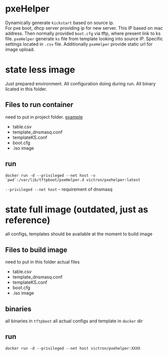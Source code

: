 # pxeHelper

Dynamically generate `kickstart` based on source ip.  
For pxe boot, dhcp server providing ip for new server. This IP based on mac address. 
Then normally provided `boot.cfg` via tftp, where present link to ks file. 
`pxeHelper` generate `ks` file from template looking into source IP. 
Specific settings located in `.csv` file.
Additionally `pxeHelper` provide static url for image upload.

# state less image
Just prepared environment. All configuration doing during run.
All binary licated in this folder.

## Files to run container

need to put in project folder.
[example](example/docker_VMware)

- table.csv
- template_dnsmasq.conf
- templateKS.conf
- boot.cfg
- .iso image

## run
```
docker run -d --privileged --net host -v `pwd`:/var/lib/tftpboot/pxeHelper.d victron/pxehelper:latest
```

`--privileged --net host` - requirement of dnsmasq


# state full image (outdated, just as reference)
all configs, templates should be available at the moment to build image

## Files to build image
need to put in this folder actual files
- table.csv
- template_dnsmasq.conf
- templateKS.conf
- boot.cfg
- .iso image

## binaries
all binaries in `tftpboot`
all actual configs and template in `docker` dir

## run
`docker run -d --privileged --net host victron/pxehelper:XXXX`
